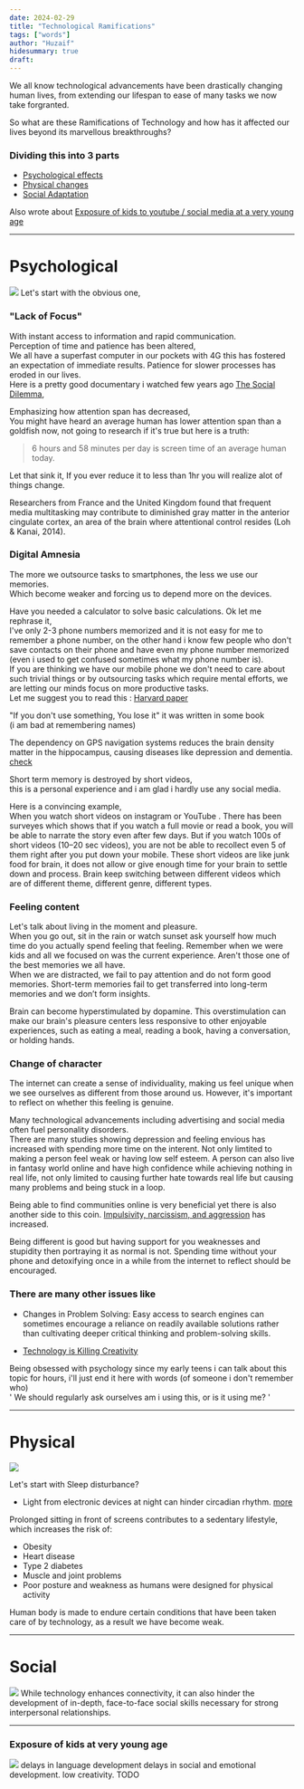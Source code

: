 ```yaml
---
date: 2024-02-29
title: "Technological Ramifications"
tags: ["words"]
author: "Huzaif"
hidesummary: true
draft: 
---
```

We all know technological advancements have been drastically changing human lives, from extending our lifespan to ease of many tasks we now take forgranted.

So what are these Ramifications of Technology and how has it affected our lives beyond its marvellous breakthroughs? 

### Dividing this into 3 parts
- [Psychological effects](#psychological)
- [Physical changes](#physical)
- [Social Adaptation](#social)

Also wrote about [Exposure of kids to youtube / social media at a very young age](#exposure-of-kids-at-very-young-age)

---

# Psychological

![](/articles/rat.png)
Let's start with the obvious one, 

### "Lack of Focus"  
With instant access to information and rapid communication. \
Perception of time and patience has been altered, \
We all have a superfast computer in our pockets with 4G this has fostered an expectation of immediate results. Patience for slower processes has eroded in our lives. \
Here is a pretty good documentary i watched few years ago [The Social Dilemma](https://www.youtube.com/watch?v=uaaC57tcci0), 

Emphasizing how attention span has decreased, \
You might have heard an average human has lower attention span than a goldfish now, not going to research if it's true but here is a truth: 
>6 hours and 58 minutes per day is screen time of an average human today. 
>
Let that sink it, If you ever reduce it to less than 1hr you will realize alot of things change.

Researchers from France and the United Kingdom found that frequent media multitasking may contribute to diminished gray matter in the anterior cingulate cortex, an area of the brain where attentional control resides (Loh & Kanai, 2014).

### Digital Amnesia
The more we outsource tasks to smartphones, the less we use our memories. \
Which become weaker and forcing us to depend more on the devices. 

Have you needed a calculator to solve basic calculations.
Ok let me rephrase it, \
I've only 2-3 phone numbers memorized and it is not easy for me to remember a phone number, on the other hand i know few people who don't save contacts on their phone and have even my phone number memorized (even i used to get confused sometimes what my phone number is). \
If  you are thinking we have our mobile phone we don't need to care about such trivial things or by outsourcing tasks which require mental efforts, we are letting our minds focus on more productive tasks. \
Let me suggest you to read this : [Harvard paper](https://scholar.harvard.edu/files/dwegner/files/sparrow_et_al._2011.pdf)

"If you don't use something, You lose it" it was written in some book \
(i am bad at remembering names)

The dependency on GPS navigation systems reduces the brain density matter in the hippocampus, causing diseases like depression and dementia. [check](https://www.ncbi.nlm.nih.gov/pmc/articles/PMC7156656/)

Short term memory is destroyed by short videos, \
this is a personal experience and i am glad i hardly use any social media. 

Here is a convincing example, \
 When you watch short videos on instagram or YouTube . There has been surveyes which shows that if you watch a full movie or read a book, you will be able to narrate the story even after few days. But if you watch 100s of short videos (10–20 sec videos), you are not be able to recollect even 5 of them right after you put down your mobile. These short videos are like junk food for brain, it does not allow or give enough time for your brain to settle down and process. Brain keep switching between different videos which are of different theme, different genre, different types.


### Feeling content
Let's talk about living in the moment and pleasure. \
When you go out, sit in the rain or watch sunset ask yourself how much time do you actually spend feeling that feeling. Remember when we were kids and all we focused on was the current experience. Aren't those one of the best memories we all have. \
When we are distracted, we fail to pay attention and do not form good memories. Short-term memories fail to get transferred into long-term memories and we don’t form insights.

Brain can become hyperstimulated by dopamine. This overstimulation can make our brain's pleasure centers less responsive to other enjoyable experiences, such as eating a meal, reading a book, having a conversation, or holding hands.




### Change of character
The internet can create a sense of individuality, making us feel unique when we see ourselves as different from those around us. However, it's important to reflect on whether this feeling is genuine.

Many technological advancements including advertising and social media often fuel personality disorders. \
There are many studies showing depression and feeling envious has increased with spending more time on the interent. Not only limtited to making a person feel weak or having low self esteem. A person can also live in fantasy world online and have high confidence while achieving nothing in real life, not only limited to causing further hate towards real life but causing many problems and being stuck in a loop. 

Being able to find communities online is very beneficial yet there is also another side to this coin.
[Impulsivity, narcissism, and aggression](https://www.researchgate.net/publication/315349367_The_Internet%27s_effect_on_personality_traits_An_important_casualty_of_the_Internet_addiction_paradigm#:~:text=Results%20Impulsivity%2C%20narcissism%2C%20and%20aggression,with%20possible%20negative%20offline%20consequences.) has increased. 

Being different is good but having support for you weaknesses and stupidity then portraying it as normal is not. Spending time without your phone and detoxifying once in a while from the internet to reflect should be encouraged.

### There are many other issues like 

- Changes in Problem Solving: Easy access to search engines can sometimes encourage a reliance on readily available solutions rather than cultivating deeper critical thinking and problem-solving skills.

- [Technology is Killing Creativity](https://rindle.com/blog/is-technology-killing-creativity)


Being obsessed with psychology since my early teens i can talk about this topic for hours, i'll just end it here with words (of someone i don't remember who) \
' We should regularly ask ourselves am i using this, or is it using me? '

---
# Physical
![](/articles/physical.png)

Let's start with Sleep disturbance? 
- Light from electronic devices at night can hinder circadian rhythm. [more](https://sleepdoctor.com/technology/#:~:text=transition%20to%20sleep.-,Technology%20Can%20Have%20Adverse%20Effects%20on%20Sleep,affect%20attentiveness%20the%20following%20day.)

Prolonged sitting in front of screens contributes to a sedentary lifestyle, which increases the risk of:
- Obesity
- Heart disease
- Type 2 diabetes
- Muscle and joint problems
- Poor posture and weakness as humans were designed for physical activity 

Human body is made to endure certain conditions that have been taken care of by technology, as a result we have become weak.


---
# Social
![](/articles/social.png)
While technology enhances connectivity, it can also hinder the development of in-depth, face-to-face social skills necessary for strong interpersonal relationships. 

---

### Exposure of kids at very young age
![](/articles/kids.png)
delays in language development
delays in social and emotional development.
low creativity.
TODO
